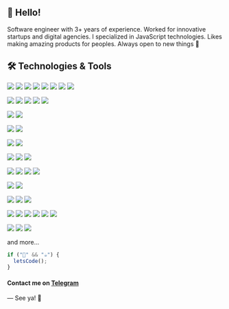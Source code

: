 ## 👋 Hello! 
Software engineer with 3+ years of experience. Worked for innovative startups and digital agencies. I specialized in JavaScript technologies. Likes making amazing products for peoples. Always open to new things 🙌

## 🛠️ Technologies & Tools
![](https://img.shields.io/badge/Code-JavaScript-informational?style=flat&color=informational&logo=javascript)
![](https://img.shields.io/badge/Code-TypeScript-informational?style=flat&color=informational&logo=typescript)
![](https://img.shields.io/badge/Code-React-informational?style=flat&color=informational&logo=react)
![](https://img.shields.io/badge/Code-Next.js-informational?style=flat&color=informational&logo=nextdotjs)
![](https://img.shields.io/badge/Code-Redux-informational?style=flat&color=764ABC&logo=redux)
![](https://img.shields.io/badge/Code-Redux_thunk-informational?style=flat&color=764ABC&logo=redux)
![](https://img.shields.io/badge/Code-RTK_Query-informational?style=flat&color=764ABC&logo=redux)
![](https://img.shields.io/badge/Code-Node.js-informational?style=flat&color=informational&logo=nodedotjs)

![](https://img.shields.io/badge/Tool-react_router-informational?style=flat&color=informational&logo=reactrouter)
![](https://img.shields.io/badge/Tool-react_hook_form-informational?style=flat&color=informational&logo=reacthookform)
![](https://img.shields.io/badge/Tool-React_Query-informational?style=flat&color=informational&logo=reactquery)
![](https://img.shields.io/badge/Tool-axios-informational?style=flat&color=informational&logo=axios)
![](https://img.shields.io/badge/Tool-i18n-informational?style=flat&color=informational&logo=i18next)

![](https://img.shields.io/badge/Test-jest-informational?style=flat&color=informational&logo=Jest)
![](https://img.shields.io/badge/Test-React_Testing_Library-informational?style=flat&color=informational&logo=testinglibrary)


![](https://img.shields.io/badge/Tool-Storybook-informational?style=flat&color=informational&logo=storybook)
![](https://img.shields.io/badge/Tool-Chromatic-informational?style=flat&color=informational&logo=chromatic)

![](https://img.shields.io/badge/Tool-ESLint-informational?style=flat&color=green&logo=eslint)
![](https://img.shields.io/badge/Tool-stylelint-informational?style=flat&color=green&logo=stylelint)

![](https://img.shields.io/badge/Tool-babel-informational?style=flat&color=informational&logo=babel)
![](https://img.shields.io/badge/Tool-Webpack-informational?style=flat&color=informational&logo=webpack)
![](https://img.shields.io/badge/Tool-Vite-informational?style=flat&color=informational&logo=vite)

![](https://img.shields.io/badge/Data-Prisma-informational?style=flat&color=informational&logo=prisma)
![](https://img.shields.io/badge/Data-GraphQL-informational?style=flat&color=informational&logo=graphql)
![](https://img.shields.io/badge/Data-MySQL-informational?style=flat&color=informational&logo=mysql)
![](https://img.shields.io/badge/Data-PostgreSQL-informational?style=flat&color=informational&logo=postgresql)

![](https://img.shields.io/badge/Tool-Git-informational?style=flat&color=informational&logo=git)
![](https://img.shields.io/badge/FSD_Architecture-green)

![](https://img.shields.io/badge/Deploy-Vercel-informational?style=flat&color=informational&logo=vercel)
![](https://img.shields.io/badge/Deploy-Netlify-informational?style=flat&color=informational&logo=netlify)
![](https://img.shields.io/badge/Deploy-Firebase-informational?style=flat&color=informational&logo=firebase)

![](https://img.shields.io/badge/Tool-SCSS-informational?style=flat&color=C69&logo=sass)
![](https://img.shields.io/badge/Tool-CSS_modules-informational?style=flat&color=informational&logo=cssmodules)
![](https://img.shields.io/badge/Tool-Styled_components-informational?style=flat&color=informational&logo=styled-components)
![](https://img.shields.io/badge/Tool-Tailwind-informational?style=flat&color=informational&logo=tailwindcss)
![](https://img.shields.io/badge/UI-MUI-informational?style=flat&color=informational&logo=mui)
![](https://img.shields.io/badge/UI-HeadlessUI-informational?style=flat&color=informational&logo=headlessui)

![](https://img.shields.io/badge/Tool-Figma-informational?style=flat&color=informational&logo=figma)
![](https://img.shields.io/badge/Tool-Photoshop-informational?style=flat&color=informational&logo=adobephotoshop)
![](https://img.shields.io/badge/Tool-Illustrator-informational?style=flat&color=informational&logo=adobeillustrator)

and more...



```javascript
if ("🍪" && "☕") {
  letsCode();
}
```
 
#### Contact me on [Telegram](https://t.me/mironov_ma)

― See ya! 👋
